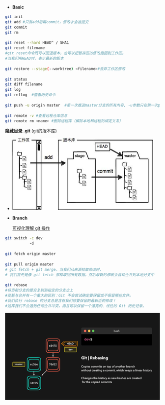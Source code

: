 - **Basic**

```bash
git init
git add #只有add后再commit，修改才会被提交
git commit
git rm

git reset --hard HEAD^ / SHA1 
git reset filename
#git reset命令既可以回退版本，也可以把暂存区的修改撤回到工作区。
#当我们用HEAD时，表示最新的版本

git restore --stage(--worktree) <filename>#丢弃工作区修改

git status
git diff filename
git log
git reflog  #查看历史命令

git push -u origin master  #第一次推送master分支的所有内容, -u参数只在第一次push时使用

git remote -v #查看远程仓库信息
git remote rm <name> #删除远程库（解除本地和远程的绑定关系）
```

**隐藏目录 .git** (git的版本库)

- ![](./pic/0.jpg)

- **Branch**

  [可视化理解 git 操作](https://zhuanlan.zhihu.com/p/132573100)

```bash
git switch -c dev
		   -d

git fetch origin master

git pull origin master
# git fetch + git merge。当我们从来源拉取修改时，
# 我们首先是像 git fetch 那样取回所有数据，然后最新的修改会自动合并到本地分支中

git rebase 
#将当前分支的提交复制到指定的分支之上
#变基与合并有一个重大的区别：Git 不会尝试确定要保留或不保留哪些文件。
#我们执行 rebase 的分支总是含有我们想要保留的最新近的修改！
#这样我们不会遇到任何合并冲突，而且可以保留一个漂亮的、线性的 Git 历史记录。
```

![1](./pic/1.gif)

